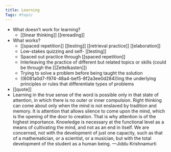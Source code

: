 ```yaml
---
title: Learning
Tags: #topic
---
```


- What doesn’t work for learning?
	- [[linear thinking]] [[rereading]]
- What works?
	- [[spaced repetition]] [[testing]] [[retrieval practice]] [[elaboration]]
	- Low-stakes quizzing and self- [[testing]]
	- Spaced out practice through [[spaced repetition]]
	- Interleaving the practice of different but related topics or skills (could be through the [[Zettelkasten]])
	- Trying to solve a problem before being taught the solution
	- ((6081a0d7-f974-48a4-bef5-8f2a3ee0d284))ing the underlying principles or rules that differentiate types of problems
- [[quote]]
- Learning in the true sense of the word is possible only in that
  state of attention, in which there is no outer or inner compulsion.
  Right thinking can come about only when the mind is not enslaved by
  tradition and memory. It is attention that allows silence to come upon
  the mind, which is the opening of the door to creation. That is why
  attention is of the highest importance. Knowledge is necessary at the
  functional level as a means of cultivating the mind, and not as an end
  in itself. We are concerned, not with the development of just one
  capacity, such as that of a mathematician, or a scientist, or a
  musician, but with the total development of the student as a human
  being.
  —Jiddu Krishnamurti